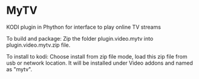 # MyTV
KODI plugin in Phython for interface to play online TV streams

To build and package:
Zip the folder plugin.video.mytv into plugin.video.mytv.zip file.

To install to kodi:
Choose install from zip file mode, load this zip file from usb or network location.
It will be installed under Video addons and named as "mytv".
